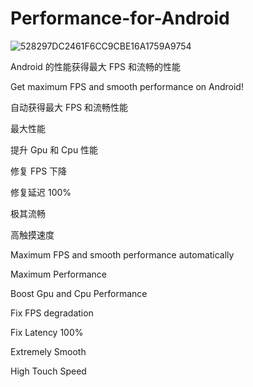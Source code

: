 # Performance-for-Android
![528297DC2461F6CC9CBE16A1759A9754](https://github.com/user-attachments/assets/eceaf703-771c-4607-9d41-0386d2d70008)

Android 的性能获得最大 FPS 和流畅的性能

Get maximum FPS and smooth performance on Android!

自动获得最大 FPS 和流畅性能 

最大性能 

提升 Gpu 和 Cpu 性能 

修复 FPS 下降 

修复延迟 100% 

极其流畅 

高触摸速度

Maximum FPS and smooth performance automatically 

Maximum Performance 

Boost Gpu and Cpu Performance 

Fix FPS degradation 

Fix Latency 100% 

Extremely Smooth 

High Touch Speed
